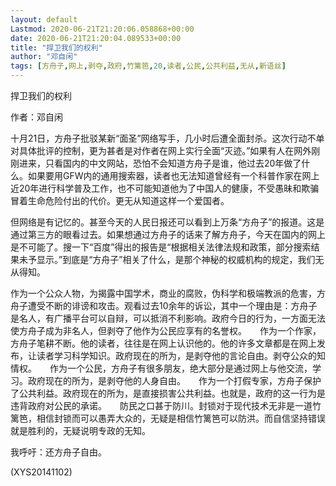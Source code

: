 ```yaml
---
layout: default
Lastmod: 2020-06-21T21:20:06.058868+00:00
date: 2020-06-21T21:20:04.089533+00:00
title: "捍卫我们的权利"
author: "邓自闲"
tags: [方舟子,网上,剥夺,政府,竹篱笆,20,读者,公民,公共利益,无从,新语丝]
---
```


捍卫我们的权利

作者：邓自闲

十月21日，方舟子批驳某新“面圣”网络写手，几小时后遭全面封杀。这次行动不单对具体批评的控制，更为甚者是对作者在网上实行全面“灭迹。”如果有人在网外刚刚进来，只看国内的中文网站，恐怕不会知道方舟子是谁，他过去20年做了什么。如果要用GFW内的通用搜索器，读者也无法知道曾经有一个科普作家在网上近20年进行科学普及工作，也不可能知道他为了中国人的健康，不受愚昧和欺骗冒着生命危险付出的代价。更无从知道这样一个爱国者。

但网络是有记忆的。甚至今天的人民日报还可以看到上万条“方舟子”的报道。这是通过第三方的眼看过去。如果想通过方舟子的话来了解方舟子，今天在国内的网上是不可能了。搜一下“百度”得出的报告是“根据相关法律法规和政策，部分搜索结果未予显示。”到底是“方舟子”相关了什么，是那个神秘的权威机构的规定，我们无从得知。

作为一个公众人物，为揭露中国学术，商业的腐败，伪科学和极端教派的危害，方舟子遭受不断的诽谤和攻击。观看过去10余年的诉讼，其中一个理由是：方舟子是名人，有广播平台可以自辩，可以抵消不利影响。政府今日的行为，一方面无法使方舟子成为非名人，但剥夺了他作为公民应享有的名誉权。　　作为一个作家，方舟子笔耕不断。他的读者，往往是在网上认识他的。他的许多文章都是在网上发布，让读者学习科学知识。政府现在的所为，是剥夺他的言论自由。剥夺公众的知情权。　　作为一个公民，方舟子有很多朋友，绝大部分是通过网上与他交流，学习。政府现在的所为，是剥夺他的人身自由。　　作为一个打假专家，方舟子保护了公共利益。政府现在的所为，是直接损害公共利益。也就是，政府的这一行为是违背政府对公民的承诺。　　防民之口甚于防川。封锁对于现代技术无非是一道竹篱笆，相信封锁而可以愚弄大众的，无疑是相信竹篱笆可以防洪。而自信坚持错误就是胜利的，无疑说明专政的无知。

我呼吁：还方舟子自由。

(XYS20141102)

